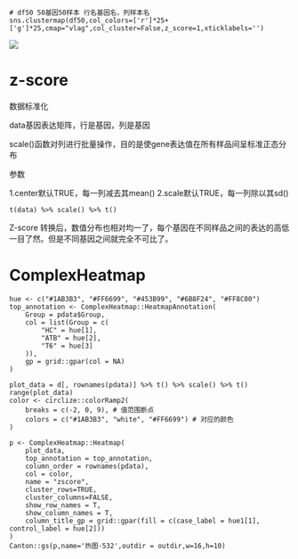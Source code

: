 ```
# df50 50基因50样本 行名基因名，列样本名
sns.clustermap(df50,col_colors=['r']*25+['g']*25,cmap="vlag",col_cluster=False,z_score=1,xticklabels='')
```

![](https://cdn.nlark.com/yuque/0/2024/png/975582/1725008460702-8050a907-5144-423c-9864-37dc5891ea67.png)

# z-score

数据标准化

data基因表达矩阵，行是基因，列是基因

scale()函数对列进行批量操作，目的是使gene表达值在所有样品间呈标准正态分布

参数

1.center默认TRUE，每一列减去其mean() 2.scale默认TRUE，每一列除以其sd()

```
t(data) %>% scale() %>% t()
```

Z-score 转换后，数值分布也相对均一了，每个基因在不同样品之间的表达的高低一目了然。但是不同基因之间就完全不可比了。

# ComplexHeatmap

```
hue <- c("#1AB3B3", "#FF6699", "#453B99", "#6B8F24", "#FF8C00")
top_annotation <- ComplexHeatmap::HeatmapAnnotation(
    Group = pdata$Group,
    col = list(Group = c(
        "HC" = hue[1],
        "ATB" = hue[2],
        "T6" = hue[3]
    )),
    gp = grid::gpar(col = NA)
)

plot_data = d[, rownames(pdata)] %>% t() %>% scale() %>% t()
range(plot_data)
color <- circlize::colorRamp2(
    breaks = c(-2, 0, 9), # 值范围断点
    colors = c("#1AB3B3", "white", "#FF6699") # 对应的颜色
)

p <- ComplexHeatmap::Heatmap(
    plot_data,
    top_annotation = top_annotation,
    column_order = rownames(pdata),
    col = color,
    name = "zscore",
    cluster_rows=TRUE,
    cluster_columns=FALSE,
    show_row_names = T,
    show_column_names = T,
    column_title_gp = grid::gpar(fill = c(case_label = hue1[1], control_label = hue[2]))
)
Canton::gs(p,name='热图-532',outdir = outdir,w=16,h=10)
```